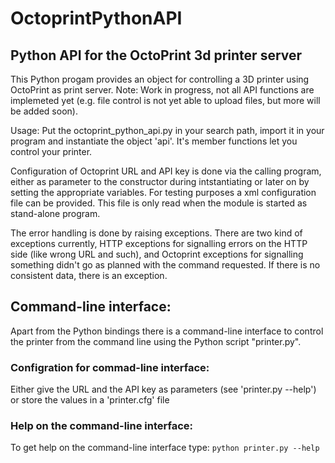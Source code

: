 # OctoprintPythonAPI
## Python API for the OctoPrint 3d printer server

This Python progam provides an object for controlling a 3D printer using OctoPrint as print server. Note: Work in progress, not all API functions are implemeted yet (e.g. file control is not yet able to upload files, but more will be added soon).

Usage: Put the octoprint_python_api.py in your search path, import it in your program and instantiate the object 'api'. It's member functions let you control your printer.

Configuration of Octoprint URL and API key is done via the calling program, either as parameter to the constructor during intstantiating or later on by setting the appropriate variables. For testing purposes a xml configuration file can be provided. This file is only read when the module is started as stand-alone program.

The error handling is done by raising exceptions. There are two kind of exceptions currently, HTTP exceptions for signalling errors on the HTTP side (like wrong URL and such), and Octoprint exceptions for signalling something didn't go as planned with the command requested. If there is no consistent data, there is an exception.

## Command-line interface:
Apart from the Python bindings there is a command-line interface to control the printer from the command line using the Python script "printer.py".

### Configration for commad-line interface:
Either give the URL and the API key as parameters (see 'printer.py --help') or store the values in a 'printer.cfg' file

### Help on the command-line interface:
To get help on the command-line interface type:
`python printer.py --help`
